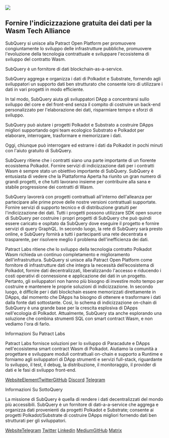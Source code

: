 ![](https://miro.medium.com/max/1400/0*0inUQ8U1g9auTjfU)

## **Fornire l'indicizzazione gratuita dei dati per la Wasm Tech Alliance**

SubQuery si unisce alla Patract Open Platform per promuovere congiuntamente lo sviluppo delle infrastrutture pubbliche, promuovere l'evoluzione della tecnologia contrattuale e sviluppare l'ecosistema di sviluppo del contratto Wasm.

SubQuery è un fornitore di dati blockchain-as-a-service.

SubQuery aggrega e organizza i dati di Polkadot e Substrate, fornendo agli sviluppatori un supporto dati ben strutturato che consente loro di utilizzare i dati in vari progetti in modo efficiente.

In tal modo, SubQuery aiuta gli sviluppatori DApp a concentrarsi sullo sviluppo del core e del front-end senza il compito di costruire un back-end personalizzato per l'elaborazione dei dati, risparmiare tempo e sforzi di sviluppo.

SubQuery può aiutare i progetti Polkadot e Substrato a costruire DApps migliori supportando ogni team ecologico Substrato e Polkadot per elaborare, interrogare, trasformare e memorizzare i dati.

Oggi, chiunque può interrogare ed estrarre i dati da Polkadot in pochi minuti con l'aiuto gratuito di SubQuery.

SubQuery ritiene che i contratti siano una parte importante di un fiorente ecosistema Polkadot. Fornire servizi di indicizzazione dati per i contratti Wasm è sempre stato un obiettivo importante di SubQuery. SubQuery è entusiasta di vedere che la Piattaforma Aperta ha riunito un gran numero di grandi progetti, e che tutti lavorano insieme per contribuire alla sana e stabile progressione dei contratti di Wasm.

SubQuery lavorerà con progetti contrattuali all'interno dell'alleanza per partecipare alle prime prove delle nostre versioni contrattuali supportate. Fornire servizi di supporto tecnico e di distribuzione gratuiti per l'indicizzazione dei dati. Tutti i progetti possono utilizzare SDK open source di SubQuery per costruire i propri progetti di SubQuery che può quindi essere caricato e ospitato da SubQuery dove eseguire il progetto e fornire servizi di query GraphQL. In secondo luogo, la rete di SubQuery sarà presto online, e SubQuery fornirà a tutti i partecipanti una rete decentrata e trasparente, per risolvere meglio il problema dell'inefficienza dei dati.

Patract Labs ritiene che lo sviluppo della tecnologia contratto Polkadot Wasm richieda un continuo completamento e miglioramento dell'infrastruttura. SubQuery si unisce alla Patract Open Platform come fornitore di infrastrutture dati che integra la necessità dell’ecosistema di Polkadot, fornire dati decentralizzati, liberalizzando l'accesso e riducendo i costi operativi di connessione e applicazione dei dati in un progetto. Pertanto, gli sviluppatori non hanno più bisogno di investire molto tempo per costruire e mantenere le proprie soluzioni di indicizzazione. In secondo luogo, è difficile per i dati blockchain essere memorizzati direttamente in DApps, dal momento che DApps ha bisogno di ottenere e trasformare i dati dalla fonte dati sottostante. Così, lo schema di indicizzazione on-chain di SubQuery è una grande base per la crescita esplosiva di DApps nell'ecologia di Polkadot. Attualmente, SubQuery sta anche esplorando una soluzione che combina strumenti SQL con smart contract Wasm, e non vediamo l'ora di farlo.

Informazioni Su Patract Labs

Patract Labs fornisce soluzioni per lo sviluppo di Paracadute e DApps nell'ecosistema smart contract Wasm di Polkadot. Aiutiamo la comunità a progettare e sviluppare moduli contrattuali on-chain e supporto a Runtime e forniamo agli sviluppatori di DApp strumenti e servizi full-stack, riguardante lo sviluppo, il test, il debug, la distribuzione, il monitoraggio, il provider di dati e le fasi di sviluppo front-end.

[Website](https://patract.io/)<unk>[Element](https://app.element.io/#/room/#PatractLabsDev:matrix.org)<unk>[Twitter](https://twitter.com/PatractLabs)<unk>[GitHub](https://github.com/patractlabs) <unk>[Discord](https://discord.gg/yMRMqcAb24) <unk>[Telegram](https://t.me/patract)

Informazioni Su SottoQuery

La missione di SubQuery è quella di rendere i dati decentralizzati del mondo più accessibili. SubQuery è un fornitore di dati-a-a-service che aggrega e organizza dati provenienti da progetti Polkadot e Substrate; consente ai progetti Polkadot/Substrate di costruire DApps migliori fornendo dati ben strutturati per gli sviluppatori.

[Website](https://www.subquery.network/)<unk>[Telegram](https://t.me/subquerynetwork) <unk> [Twitter](https://twitter.com/subquerynetwork) <unk> [Linkedin](https://www.linkedin.com/company/subquery) <unk> [Medium](https://subquery.medium.com/)<unk>[GitHub](https://github.com/subquery/subql) <unk> [Matrix](https://matrix.to/#/#subquery:matrix.org)